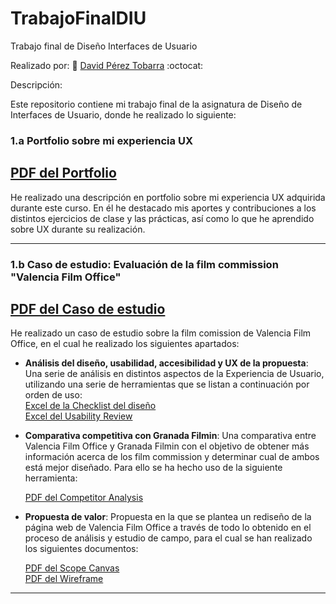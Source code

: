 # TrabajoFinalDIU
Trabajo final de Diseño Interfaces de Usuario

Realizado por: :bust_in_silhouette: [ David Pérez Tobarra](https://github.com/ParadoxalGlitch)     :octocat:





Descripción: 

Este repositorio contiene mi trabajo final de la asignatura de Diseño de Interfaces de Usuario, donde he realizado lo siguiente:


### 1.a Portfolio sobre mi experiencia UX
[PDF del Portfolio](Mi_Experiencia_UX.pdf)
-----

He realizado una descripción en portfolio sobre mi experiencia UX adquirida durante este curso. En él he destacado mis aportes y contribuciones a los distintos ejercicios de clase y las prácticas, así como lo que he aprendido sobre UX durante su realización.

----- 



### 1.b Caso de estudio: Evaluación de la film commission "Valencia Film Office"
[PDF del Caso de estudio](Caso_de_estudio_Film_commission.pdf)
-----

He realizado un caso de estudio sobre la film comission de Valencia Film Office, en el cual he realizado los siguientes apartados:

* **Análisis del diseño, usabilidad, accesibilidad y UX de la propuesta**: Una serie de análisis en distintos aspectos de la Experiencia de Usuario, utilizando una serie de herramientas que se listan a continuación por orden de uso:  
  [Excel de la Checklist del diseño](Checklist_Diseño.xlsx)  
  [Excel del Usability Review](Usability-review.xls)

* **Comparativa competitiva con Granada Filmin**: Una comparativa entre Valencia Film Office y Granada Filmin con el objetivo de obtener más información acerca de los film commission y determinar cual de ambos está mejor diseñado. Para ello se ha hecho uso de la siguiente herramienta:  

  [PDF del Competitor Analysis](Competitor_Analysis.pdf)

* **Propuesta de valor**: Propuesta en la que se plantea un rediseño de la página web de Valencia Film Office a través de todo lo obtenido en el proceso de análisis y estudio de campo, para el cual se han realizado los siguientes documentos:  

  [PDF del Scope Canvas](ScopeCanvas.pdf)  
  [PDF del Wireframe](Wireframe.pdf)

----- 








